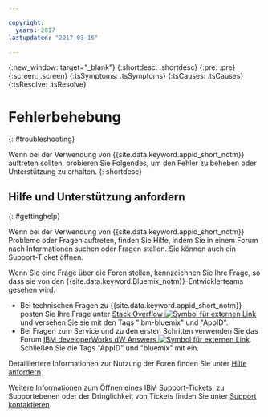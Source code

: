 ```yaml
---

copyright:
  years: 2017
lastupdated: "2017-03-16"

---
```

{:new_window: target="_blank"}
{:shortdesc: .shortdesc}
{:pre: .pre}
{:screen: .screen}
{:tsSymptoms: .tsSymptoms}
{:tsCauses: .tsCauses}
{:tsResolve: .tsResolve}

# Fehlerbehebung
{: #troubleshooting}

Wenn bei der Verwendung von {{site.data.keyword.appid_short_notm}} auftreten sollten, probieren Sie Folgendes, um den Fehler zu beheben oder Unterstützung zu erhalten.
{: shortdesc}


## Hilfe und Unterstützung anfordern
{: #gettinghelp}

Wenn bei der Verwendung von {{site.data.keyword.appid_short_notm}} Probleme oder Fragen auftreten, finden Sie Hilfe, indem Sie in einem Forum nach Informationen suchen oder Fragen stellen. Sie können auch ein Support-Ticket öffnen.

Wenn Sie eine Frage über die Foren stellen, kennzeichnen Sie Ihre Frage, so dass sie von den {{site.data.keyword.Bluemix_notm}}-Entwicklerteams gesehen wird.

* Bei technischen Fragen zu {{site.data.keyword.appid_short_notm}} posten Sie Ihre Frage unter <a href="http://stackoverflow.com/search?q=appid+ibm-bluemix" target="_blank">Stack Overflow <img src="../../icons/launch-glyph.svg" alt="Symbol für externen Link"></a> und versehen Sie sie mit den Tags "ibm-bluemix" und "AppID".
* Bei Fragen zum Service und zu den ersten Schritten verwenden Sie das Forum <a href="https://developer.ibm.com/answers/search.html?f=&type=question&redirect=search%2Fsearch&sort=relevance&q=AppID%20%2B[bluemix]" target="_blank">IBM developerWorks dW Answers <img src="../../icons/launch-glyph.svg" alt="Symbol für externen Link"></a>. Schließen Sie die Tags "AppID" und "bluemix" mit ein.

Detailliertere Informationen zur Nutzung der Foren finden Sie unter [Hilfe anfordern](/docs/support/index.html#getting-help).

Weitere Informationen zum Öffnen eines IBM Support-Tickets, zu Supportebenen oder der Dringlichkeit von Tickets finden Sie unter [Support kontaktieren](/docs/support/index.html#contacting-support).
